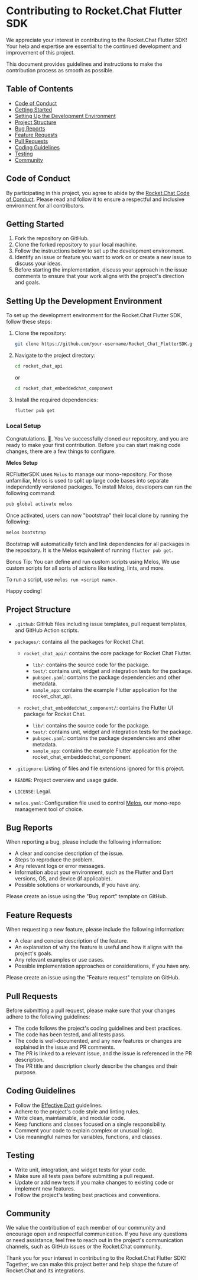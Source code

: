 # Contributing to Rocket.Chat Flutter SDK

We appreciate your interest in contributing to the Rocket.Chat Flutter SDK! Your help and expertise are essential to the continued development and improvement of this project.

This document provides guidelines and instructions to make the contribution process as smooth as possible.

## Table of Contents

- [Code of Conduct](#code-of-conduct)
- [Getting Started](#getting-started)
- [Setting Up the Development Environment](#setting-up-the-development-environemt)
- [Project Structure](#project-structure)
- [Bug Reports](#bug-reports)
- [Feature Requests](#feature-requests)
- [Pull Requests](#pull-requests)
- [Coding Guidelines](#coding-guidelines)
- [Testing](#testing)
- [Community](#community)

## Code of Conduct

By participating in this project, you agree to abide by the [Rocket.Chat Code of Conduct](https://github.com/RocketChat/Rocket.Chat/blob/develop/CODE_OF_CONDUCT.md). Please read and follow it to ensure a respectful and inclusive environment for all contributors.

## Getting Started

1. Fork the repository on GitHub.
2. Clone the forked repository to your local machine.
3. Follow the instructions below to set up the development environment.
4. Identify an issue or feature you want to work on or create a new issue to discuss your ideas.
5. Before starting the implementation, discuss your approach in the issue comments to ensure that your work aligns with the project's direction and goals.

## Setting Up the Development Environment

To set up the development environment for the Rocket.Chat Flutter SDK, follow these steps:

1. Clone the repository:

   ```sh
   git clone https://github.com/your-username/Rocket_Chat_FlutterSDK.git
   ```

2. Navigate to the project directory:

   ```sh
   cd rocket_chat_api
   ```
   or
   ```sh
   cd rocket_chat_embeddedchat_component
   ```

3. Install the required dependencies:

   ```sh
   flutter pub get
   ```

### Local Setup

Congratulations. 🎉.  You've successfully cloned our repository, and you are ready to make your first contribution. Before you can start making code changes, there are a few things to configure. 

**Melos Setup**

RCFlutterSDK uses `Melos` to manage our mono-repository. For those unfamiliar, Melos is used to  split up large code bases into separate independently versioned packages. To install Melos, developers can run the following command:

```bash
pub global activate melos 
```

Once activated, users can now "bootstrap" their local clone by running the following:

```bash
melos bootstrap
```

Bootstrap will automatically fetch and link dependencies for all packages in the repository. It is the Melos equivalent of running `flutter pub get`.

Bonus Tip: You can define and run custom scripts using Melos, We use custom scripts for all sorts of actions like testing, lints, and more. 

To run a script, use `melos run <script name>`.

Happy coding!

## Project Structure

- `.github`: GitHub files including issue templates, pull request templates, and GitHub Action scripts.

- `packages/`: contains all the packages for Rocket Chat.
  - `rocket_chat_api/`: contains the core package for Rocket Chat Flutter.
    - `lib/`: contains the source code for the package.
    - `test/`: contains unit, widget and integration tests for the package.
    - `pubspec.yaml`: contains the package dependencies and other metadata.
    -  `sample_app`: contains the example Flutter application for the rocket_chat_api.

  - `rocket_chat_embeddedchat_component/`: contains the Flutter UI package for Rocket Chat.
    - `lib/`: contains the source code for the package.
    - `test/`: contains unit, widget and integration tests for the package.
    - `pubspec.yaml`: contains the package dependencies and other metadata.
    -  `sample_app`: contains the example Flutter application for the rocket_chat_embeddedchat_component.
- `.gitignore`: Listing of files and file extensions ignored for this project.
- `README`: Project overview and usage guide.
- `LICENSE`: Legal.
- `melos.yaml`: Configuration file used to control [Melos](https://pub.dev/packages/melos), our mono-repo management tool of choice.


## Bug Reports

When reporting a bug, please include the following information:

- A clear and concise description of the issue.
- Steps to reproduce the problem.
- Any relevant logs or error messages.
- Information about your environment, such as the Flutter and Dart versions, OS, and device (if applicable).
- Possible solutions or workarounds, if you have any.

Please create an issue using the "Bug report" template on GitHub.

## Feature Requests

When requesting a new feature, please include the following information:

- A clear and concise description of the feature.
- An explanation of why the feature is useful and how it aligns with the project's goals.
- Any relevant examples or use cases.
- Possible implementation approaches or considerations, if you have any.

Please create an issue using the "Feature request" template on GitHub.

## Pull Requests

Before submitting a pull request, please make sure that your changes adhere to the following guidelines:

- The code follows the project's coding guidelines and best practices.
- The code has been tested, and all tests pass.
- The code is well-documented, and any new features or changes are explained in the issue and PR comments.
- The PR is linked to a relevant issue, and the issue is referenced in the PR description.
- The PR title and description clearly describe the changes and their purpose.

## Coding Guidelines

- Follow the [Effective Dart](https://dart.dev/guides/language/effective-dart) guidelines.
- Adhere to the project's code style and linting rules.
- Write clean, maintainable, and modular code.
- Keep functions and classes focused on a single responsibility.
- Comment your code to explain complex or unusual logic.
- Use meaningful names for variables, functions, and classes.

## Testing

- Write unit, integration, and widget tests for your code.
- Make sure all tests pass before submitting a pull request.
- Update or add new tests if you make changes to existing code or implement new features.
- Follow the project's testing best practices and conventions.

## Community

We value the contribution of each member of our community and encourage open and respectful communication. If you have any questions or need assistance, feel free to reach out in the project's communication channels, such as GitHub issues or the Rocket.Chat community.

Thank you for your interest in contributing to the Rocket.Chat Flutter SDK! Together, we can make this project better and help shape the future of Rocket.Chat and its integrations.
